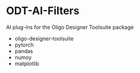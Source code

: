 # ODT-AI-Filters
AI plug-ins for the Oligo Designer Toolsuite package


- oligo-designer-toolsuite
- pytorch
- pandas
- numoy
- matplotlib
